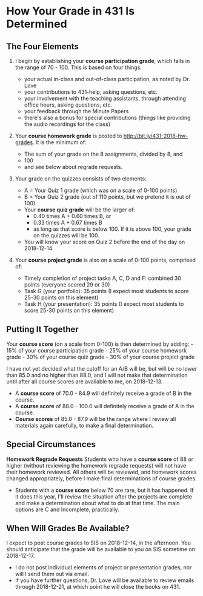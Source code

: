 # How Your Grade in 431 Is Determined

## The Four Elements

1. I begin by establishing your **course participation grade**, which falls in the range of 70 - 100. This is based on four things: 
    - your actual in-class and out-of-class participation, as noted by Dr. Love
    - your contributions to 431-help, asking questions, etc.
    - your involvement with the teaching assistants, through attending office hours, asking questions, etc.
    - your feedback through the Minute Papers
    - there's also a bonus for special contributions (things like providing the audio recordings for the class)
  
2. Your **course homework grade** is posted to http://bit.ly/431-2018-hw-grades. It is the minimum of:
    - The sum of your grade on the 8 assignments, divided by 8, and
    - 100
    - and see below about regrade requests.

3. Your grade on the quizzes consists of two elements:
    - A = Your Quiz 1 grade (which was on a scale of 0-100 points)
    - B = Your Quiz 2 grade (out of 110 points, but we pretend it is out of 100) 
    - Your **course quiz grade** will be the larger of:
        - 0.40 times A + 0.60 times B, or
        - 0.33 times A + 0.67 times B
        - as long as that score is below 100. If it is above 100, your grade on the quizzes will be 100.
    - You will know your score on Quiz 2 before the end of the day on 2018-12-14.

4. Your **course project grade** is also on a scale of 0-100 points, comprised of:
    - Timely completion of project tasks A, C, D and F: combined 30 points (everyone scored 29 or 30)
    - Task G (your portfolio): 35 points (I expect most students to score 25-30 points on this element)
    - Task H (your presentation): 35 points (I expect most students to score 25-30 points on this element)
    
## Putting It Together    

Your **course score** (on a scale from 0-100) is then determined by adding:
    - 15% of your course participation grade
    - 25% of your course homework grade
    - 30% of your course quiz grade
    - 30% of your course project grade
    
I have not yet decided what the cutoff for an A/B will be, but will be no lower than 85.0 and no higher than 88.0, and I will not make that determination until after all course scores are available to me, on 2018-12-13. 

- A **course score** of 70.0 - 84.9 will definitely receive a grade of B in the course. 
- A **course score** of 88.0 - 100.0 will definitely receive a grade of A in the course. 
- **Course scores** of 85.0 - 87.9 will be the range where I review all materials again carefully, to make a final determination. 

## Special Circumstances

**Homework Regrade Requests** Students who have a **course score** of 88 or higher (without reviewing the homework regrade requests) will not have their homework reviewed. All others will be reviewed, and homework scores changed appropriately, before I make final determinations of course grades.

- Students with a **course score** below 70 are rare, but it has happened. If it does this year, I'll review the situation after the projects are complete and make a determination about what to do at that time. The main options are C and Incomplete, practically.

## When Will Grades Be Available?

I expect to post course grades to SIS on 2018-12-14, in the afternoon. You should anticipate that the grade will be available to you on SIS sometime on 2018-12-17.

- I do not post individual elements of project or presentation grades, nor will I send them out via email. 
- If you have further questions, Dr. Love will be available to review emails through 2018-12-21, at which point he will close the books on 431.
